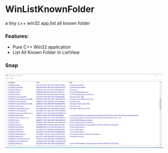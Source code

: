 # WinListKnownFolder
a tiny c++ win32 app,list all known folder

### Features:
- Pure C++ Win32 application
- List All Known Folder In ListView

### Snap 
![Alt text](./WinListKnownFolder.png "WinListKnownFolder")